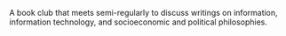 A book club that meets semi-regularly to discuss writings on information, information technology, and socioeconomic and political philosophies. 